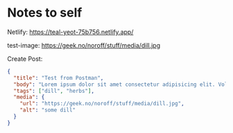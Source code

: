 # Notes to self

Netlify: https://teal-yeot-75b756.netlify.app/

test-image: 
https://geek.no/noroff/stuff/media/dill.jpg

Create Post: 
```json
{
  "title": "Test from Postman",
  "body": "Lorem ipsum dolor sit amet consectetur adipisicing elit. Voluptatem corporis officiis optio aut itaque quia corrupti expedita qui ipsa illo. ",
  "tags": ["dill", "herbs"],
  "media": {
    "url": "https://geek.no/noroff/stuff/media/dill.jpg",
    "alt": "some dill"
  }
}
```
